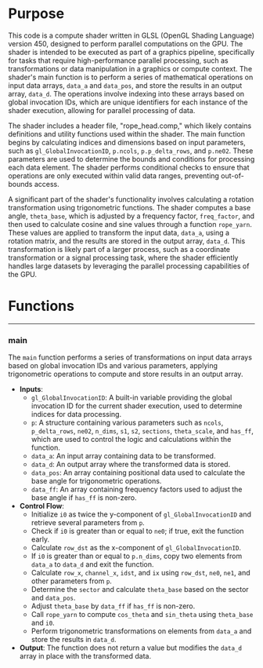 # Purpose
This code is a compute shader written in GLSL (OpenGL Shading Language) version 450, designed to perform parallel computations on the GPU. The shader is intended to be executed as part of a graphics pipeline, specifically for tasks that require high-performance parallel processing, such as transformations or data manipulation in a graphics or compute context. The shader's main function is to perform a series of mathematical operations on input data arrays, `data_a` and `data_pos`, and store the results in an output array, `data_d`. The operations involve indexing into these arrays based on global invocation IDs, which are unique identifiers for each instance of the shader execution, allowing for parallel processing of data.

The shader includes a header file, "rope_head.comp," which likely contains definitions and utility functions used within the shader. The main function begins by calculating indices and dimensions based on input parameters, such as `gl_GlobalInvocationID`, `p.ncols`, `p.p_delta_rows`, and `p.ne02`. These parameters are used to determine the bounds and conditions for processing each data element. The shader performs conditional checks to ensure that operations are only executed within valid data ranges, preventing out-of-bounds access.

A significant part of the shader's functionality involves calculating a rotation transformation using trigonometric functions. The shader computes a base angle, `theta_base`, which is adjusted by a frequency factor, `freq_factor`, and then used to calculate cosine and sine values through a function `rope_yarn`. These values are applied to transform the input data, `data_a`, using a rotation matrix, and the results are stored in the output array, `data_d`. This transformation is likely part of a larger process, such as a coordinate transformation or a signal processing task, where the shader efficiently handles large datasets by leveraging the parallel processing capabilities of the GPU.
# Functions

---
### main
The `main` function performs a series of transformations on input data arrays based on global invocation IDs and various parameters, applying trigonometric operations to compute and store results in an output array.
- **Inputs**:
    - `gl_GlobalInvocationID`: A built-in variable providing the global invocation ID for the current shader execution, used to determine indices for data processing.
    - `p`: A structure containing various parameters such as `ncols`, `p_delta_rows`, `ne02`, `n_dims`, `s1`, `s2`, `sections`, `theta_scale`, and `has_ff`, which are used to control the logic and calculations within the function.
    - `data_a`: An input array containing data to be transformed.
    - `data_d`: An output array where the transformed data is stored.
    - `data_pos`: An array containing positional data used to calculate the base angle for trigonometric operations.
    - `data_ff`: An array containing frequency factors used to adjust the base angle if `has_ff` is non-zero.
- **Control Flow**:
    - Initialize `i0` as twice the y-component of `gl_GlobalInvocationID` and retrieve several parameters from `p`.
    - Check if `i0` is greater than or equal to `ne0`; if true, exit the function early.
    - Calculate `row_dst` as the x-component of `gl_GlobalInvocationID`.
    - If `i0` is greater than or equal to `p.n_dims`, copy two elements from `data_a` to `data_d` and exit the function.
    - Calculate `row_x`, `channel_x`, `idst`, and `ix` using `row_dst`, `ne0`, `ne1`, and other parameters from `p`.
    - Determine the `sector` and calculate `theta_base` based on the sector and `data_pos`.
    - Adjust `theta_base` by `data_ff` if `has_ff` is non-zero.
    - Call `rope_yarn` to compute `cos_theta` and `sin_theta` using `theta_base` and `i0`.
    - Perform trigonometric transformations on elements from `data_a` and store the results in `data_d`.
- **Output**: The function does not return a value but modifies the `data_d` array in place with the transformed data.


